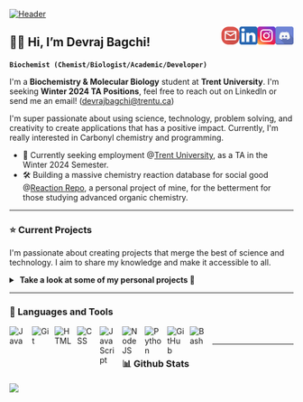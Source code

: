 [![Header](header3.gif "Header")](https://chemlord.github.io/devthechemistt/)

<a href="https://discord.com/users/sauceboss4684">
  <img align="right" alt="Devraj's discord" width="32px" src="https://raw.githubusercontent.com/chemlord/chemlord/main/disc.svg" />
</a>
<a href="https://www.instagram.com/devraj.bagchi/">
  <img align="right" alt="Devraj's Instagram" width="32px" src="https://raw.githubusercontent.com/chemlord/chemlord/main/ig2.svg" />
</a>
<a href="https://www.linkedin.com/in/devbagchi/">
  <img align="right" alt="Devraj's LinkedIn" width="32px" src="https://raw.githubusercontent.com/chemlord/chemlord/main/linked.svg" />
</a>
<a href="mailto: devrajbagchi@trentu.ca">
  <img align="right" alt="Devraj's Email" width="32px" src="https://raw.githubusercontent.com/chemlord/chemlord/main/email.svg" />
</a>

## 👨‍🔬 Hi, I’m Devraj Bagchi!

**`Biochemist (Chemist/Biologist/Academic/Developer)`**

I'm a **Biochemistry & Molecular Biology** student at **Trent University**. I'm seeking **Winter 2024 TA Positions**, feel free to reach out on LinkedIn or send me an email! (devrajbagchi@trentu.ca)

I'm super passionate about using science, technology, problem solving, and creativity to create applications that has a positive impact. Currently, I'm really interested in Carbonyl chemistry and programming.
- 👔 Currently seeking employment @<ins>Trent University</ins>, as a TA in the Winter 2024 Semester.
- 🛠 Building a massive chemistry reaction database for social good @<ins>Reaction Repo</ins>, a personal project of mine, for the betterment for those studying advanced organic chemistry.

---

### ⭐ Current Projects

I'm passionate about creating projects that merge the best of science and technology. I aim to share my knowledge and make it accessible to all. 

<details>
  <summary><b> &nbsp;Take a look at some of my personal projects 👀</b> </summary>

  <br />
  <p>
    <a href="https://chemlord.github.io/reactionrepo">
      <img align="center" src="https://github-readme-stats-git-masterrstaa-rickstaa.vercel.app/api/pin/?username=chemlord&repo=reactionrepo&theme=default_repocard"/>
    </a>
    </a>
  </p>
</details>

---

### 🧰 Languages and Tools

<img align="left" alt="Java" width="30px" style="padding-right:10px;" src="https://cdn.jsdelivr.net/gh/devicons/devicon/icons/java/java-original.svg"/>
<img align="left" alt="Git" width="30px" style="padding-right:10px;" src="https://cdn.jsdelivr.net/gh/devicons/devicon/icons/git/git-original.svg" />
<img align="left" alt="HTML" width="30px" style="padding-right:10px;" src="https://cdn.jsdelivr.net/gh/devicons/devicon/icons/html5/html5-plain.svg" />
<img align="left" alt="CSS" width="30px" style="padding-right:10px;" src="https://cdn.jsdelivr.net/gh/devicons/devicon/icons/css3/css3-plain.svg" />
<img align="left" alt="JavaScript" width="30px" style="padding-right:10px;" src="https://cdn.jsdelivr.net/gh/devicons/devicon/icons/javascript/javascript-plain.svg" />
<img align="left" alt="NodeJS" width="30px" style="padding-right:10px;" src="https://cdn.jsdelivr.net/gh/devicons/devicon/icons/nodejs/nodejs-original.svg" />
<img align="left" alt="Python" width="30px" style="padding-right:10px;" src="https://cdn.jsdelivr.net/gh/devicons/devicon/icons/python/python-plain.svg" />
<img align="left" alt="GitHub" width="30px" style="padding-right:10px;" src="https://cdn.jsdelivr.net/gh/devicons/devicon/icons/github/github-original.svg" />
<img align="left" alt="Bash" width="30px" style="padding-right:10px;" src="https://cdn.jsdelivr.net/gh/devicons/devicon/icons/bash/bash-original.svg" />

<br />

---

### 📊 Github Stats

<a href="https://github.com/chemlord/chemlord">
  <img align="center" src="https://github-readme-stats-git-masterrstaa-rickstaa.vercel.app/api/top-langs/?username=chemlord&langs_count=8&tex&title_color=ffffff&text_color=c9cacc&icon_color=2bbc8a&bg_color=1d1f21&layout=compact&hide=jupyter%20notebook,cmake,html,css,makefile,shell,procfile" />
</a>

